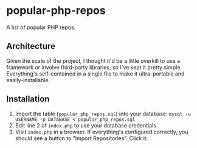 # popular-php-repos
A list of popular PHP repos.

## Architecture
Given the scale of the project, I thought it'd be a little overkill to use a framework or involve third-party libraries, so I've kept it pretty simple. Everything's self-contained in a single file to make it ultra-portable and easily-installable.

## Installation
1. Import the table (`popular_php_repos.sql`) into your database: `mysql -u USERNAME -p DATABASE < popular_php_repos.sql`
2. Edit line 2 of `index.php` to use your database credentials
3. Visit `index.php` in a browser. If everything's configured correctly, you should see a button to "Import Repositories". Click it.